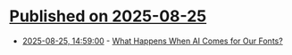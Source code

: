 # [Published on 2025-08-25](index.md)

* [2025-08-25, 14:59:00](https://soylentnews.org/article.pl?sid=25/08/24/2253216&from=rss) - [What Happens When AI Comes for Our Fonts?](https://soylentnews.org/article.pl?sid=25/08/24/2253216&from=rss)
